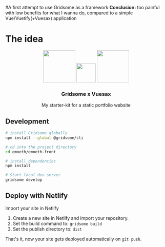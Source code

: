 #A first attempt to use Gridsome as a framework
**Conclusion:** too painful with low benefits for what I wanna do, compared to a simple Vue/Vuetify(+Vuesax) application
 
# The idea
<p align="center">
  <p align="center">
    <img src="https://gridsome.org/logos/only-logo.svg" height="100">
    <img src="https://static.thenounproject.com/png/2663763-200.png" height="60">
    <img src="https://vuesax.com/logos/logo-vuesax-svg-1.svg" height="100" padding-left="10">
  </div>
  
  <h3 align="center">Gridsome x Vuesax</h3>
  <p align="center">My starter-kit for a static portfolio website<p>
</p>


## Development

```bash
# install Gridsome globally
npm install --global @gridsome/cli

# cd into the project directory
cd emoeth/emoeth-front

# install dependencies
npm install

# Start local dev server
gridsome develop
```


## Deploy with Netlify

Import your site in Netlify

1. Create a new site in Netlify and import your repository.
2. Set the build command to: `gridsome build`
3. Set the publish directory to: `dist`

That's it, now your site gets deployed automatically on `git push`.

